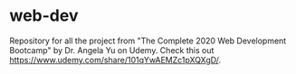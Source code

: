 # web-dev
Repository for all the project from "The Complete 2020 Web Development Bootcamp" by Dr. Angela Yu on Udemy. Check this out https://www.udemy.com/share/101qYwAEMZc1pXQXgD/.
